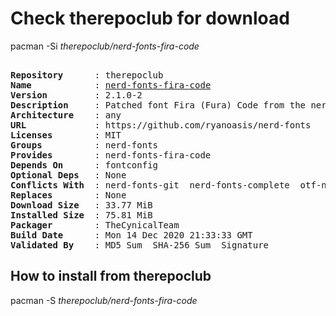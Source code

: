 # Check therepoclub for download

pacman -Si *therepoclub/nerd-fonts-fira-code*

<div class="highlight"><pre class="highlight"><text>
<b>Repository</b>      : therepoclub
<b>Name</b>            : <a href="../../x86_64/nerd-fonts-fira-code-2.1.0-2-any.pkg.tar.zst">nerd-fonts-fira-code</a>
<b>Version</b>         : 2.1.0-2
<b>Description</b>     : Patched font Fira (Fura) Code from the nerd-fonts library
<b>Architecture</b>    : any
<b>URL</b>             : https://github.com/ryanoasis/nerd-fonts
<b>Licenses</b>        : MIT
<b>Groups</b>          : nerd-fonts
<b>Provides</b>        : nerd-fonts-fira-code
<b>Depends On</b>      : fontconfig
<b>Optional Deps</b>   : None
<b>Conflicts With</b>  : nerd-fonts-git  nerd-fonts-complete  otf-nerd-fonts-fira-code
<b>Replaces</b>        : None
<b>Download Size</b>   : 33.77 MiB
<b>Installed Size</b>  : 75.81 MiB
<b>Packager</b>        : TheCynicalTeam <wayne6324@gmail.com>
<b>Build Date</b>      : Mon 14 Dec 2020 21:33:33 GMT
<b>Validated By</b>    : MD5 Sum  SHA-256 Sum  Signature
</text></pre></div>

## How to install from therepoclub

pacman -S *therepoclub/nerd-fonts-fira-code*
